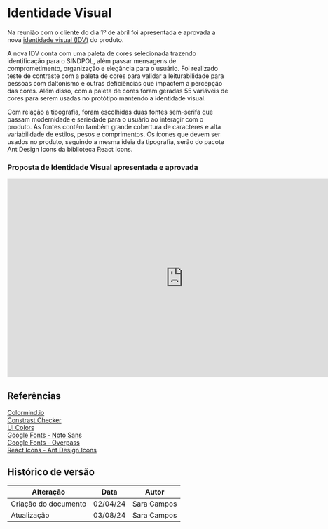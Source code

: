 # Identidade Visual

Na reunião com o cliente do dia 1º de abril foi apresentada e aprovada a nova [identidade visual (IDV)](https://www.figma.com/design/rgl6c0lXvhJ0vI6pmL352q/Proposta-de-IDV?node-id=0-1&t=FHcqBkMwYtENzN60-1) do produto.

A nova IDV conta com uma paleta de cores selecionada trazendo identificação para o SINDPOL, além passar mensagens de comprometimento, organização e elegância para o usuário. Foi realizado teste de contraste com a paleta de cores para validar a leiturabilidade para pessoas com daltonismo e outras deficiências que impactem a percepção das cores. Além disso, com a paleta de cores foram geradas 55 variáveis de cores para serem usadas no protótipo mantendo a identidade visual.

Com relação a tipografia, foram escolhidas duas fontes sem-serifa que passam modernidade e seriedade para o usuário ao interagir com o produto. As fontes contém também grande cobertura de caracteres e alta variabilidade de estilos, pesos e comprimentos. Os ícones que devem ser usados no produto, seguindo a mesma ideia da tipografia, serão do pacote Ant Design Icons da biblioteca React Icons.

### Proposta de Identidade Visual apresentada e aprovada

<iframe style="border: 1px solid rgba(0, 0, 0, 0.1);" width="800" height="450" src="https://www.figma.com/embed?embed_host=share&url=https%3A%2F%2Fwww.figma.com%2Fproto%2Frgl6c0lXvhJ0vI6pmL352q%2FProposta-de-IDV%3Fpage-id%3D0%253A1%26type%3Ddesign%26node-id%3D6-2288%26viewport%3D461%252C927%252C0.48%26t%3DFYT2mvh3mVrTcSJp-1%26scaling%3Dcontain%26mode%3Ddesign" allowfullscreen></iframe>

## Referências

[Colormind.io](http://colormind.io/)  
[Constrast Checker](https://contrastchecker.com/)  
[UI Colors](https://uicolors.app/create)  
[Google Fonts - Noto Sans](https://fonts.google.com/noto/specimen/Noto+Sans)  
[Google Fonts - Overpass](https://fonts.google.com/specimen/Overpass)  
[React Icons - Ant Design Icons](https://react-icons.github.io/react-icons/icons/ai/)

## Histórico de versão

| Alteração            | Data     | Autor       |
| -------------------- | -------- | ----------- |
| Criação do documento | 02/04/24 | Sara Campos |
| Atualização          | 03/08/24 | Sara Campos |
